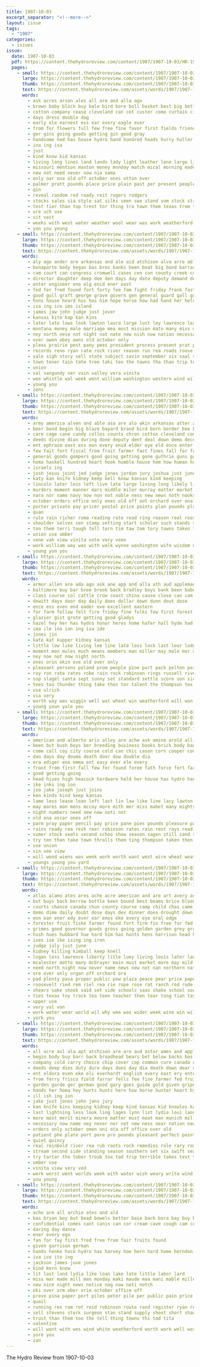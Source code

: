 ```yaml
---
title: 1907-10-03
excerpt_separator: "<!--more-->"
layout: issue
tags:
  - "1907"
categories:
  - issues
issue:
  date: 1907-10-03
  pdf: https://content.thehydroreview.com/content/1907/1907-10-03/HR-1907-10-03.pdf
  pages:
    - small: https://content.thehydroreview.com/content/1907/1907-10-03/small/HR-1907-10-03-01.jpg
      large: https://content.thehydroreview.com/content/1907/1907-10-03/large/HR-1907-10-03-01.jpg
      thumb: https://content.thehydroreview.com/content/1907/1907-10-03/thumbnails/HR-1907-10-03-01.jpg
      text: https://content.thehydroreview.com/assets/words/1907/1907-10-03/HR-1907-10-03-01.txt
      words:
        - ask acres arson ales all are and alla ago
        - brown baby block buy bale bird bore boll basket best big better been boys but bars begin
        - cotton company cease cleveland can cot custer come curtain city cashmere class carry chase cross combs carrie calico car call caddo
        - days dress double dog
        - early ele earnest ess ear every eagle ever
        - from for flowers full few free fine favor first fields friend fall
        - ger gins going goods getting gin good gray
        - handsome hed has house hydro hand hundred heads hurry huller
        - ina ing isa
        - just
        - kind know kid kansas
        - living long lines land lands lady light leather lene large line lorts lay last lease ling
        - missouri mention manton money monday match mical morning made more mae mans may mex much most mach machin many man mineral
        - new not need never now nia nama
        - only oar ona old off october ones otton over
        - palmer pratt pounds place price plain past per present peoples pound pay poi proven push people
        - qin
        - reveal random red ready reit rogers rodgers
        - stocks sales sia style sat silks seen swe stand som stock street sell suga soon such store sever silka sugar state she show see shoulders supply suit stephenson
        - test tier than top trest tor thing tra town them texas trom trimmings treas tauch the ton tha
        - ure uch use
        - vit vest
        - weeks with west water weather wool wear was work weatherford wind white worth woods winter way wine wing will window
        - yon you young
    - small: https://content.thehydroreview.com/content/1907/1907-10-03/small/HR-1907-10-03-02.jpg
      large: https://content.thehydroreview.com/content/1907/1907-10-03/large/HR-1907-10-03-02.jpg
      thumb: https://content.thehydroreview.com/content/1907/1907-10-03/thumbnails/HR-1907-10-03-02.jpg
      text: https://content.thehydroreview.com/assets/words/1907/1907-10-03/HR-1907-10-03-02.txt
      words:
        - aly ago ander are arkansas and ale aid atchison alva arre able acres aud agen amber ade anderson all
        - bonaparte body began bas bros banks been boat big bond barracks brings bonds bier boer bank bans borne but business branch bie bureau bull beer
        - cam court can congress cromwell cases cen con county creek company cancel change cover come cal city cheap cause comp close case call carrier cold charters coast counsel craft caddo courts crowe
        - director daughter deep dee den days day date deputy demand der dian due
        - enter engineer eno elg enid ener east
        - fed fer fred found fort forty fee fam fight friday frank fast fire falls from friend fore few fork fare file fought fair for
        - good gull graft george grave govern gen general guard gall gone goes guthrie grade gave group
        - hons house heard hus has him hope horse how had hand her held hike home head hold hie hop high hore haworth
        - isa ing ice ims island
        - james jaw john judge just jover
        - kansas kite kap kan kins
        - later late lows look lawton laura large lust ley lawrence learned like louis lady long locks loss land levy law love
        - montana money male marriage mea most mission mato many miss may marry made more mete must much match mith mon matter man mins minors men missi
        - ney north nese not night nat nate new nish now nation necessary near
        - over owen obey owns old october only
        - pleas prairie pest pany pees president process present prat pay peo pie pond place postal par prior people
        - records reno ryan rate rock river reason run rea roads roose robert rolling record road
        - sale sigh story sell state subject savin september six saal sher stockdale sult sil stops santa stones south she son supply show saul sion side short states slon seat stone salt strong suits smaller start sunday
        - town tener tain tate tree taki tex the towns tha than trip tess thind train them tho texas tora tur tax trust ten taken take times
        - union
        - val vangundy ver vain valley vera vinita
        - wee whistle wal week went william washington western wind will worth wife west walt wait with ward was woods wich want weal wat
        - young you
        - zens
    - small: https://content.thehydroreview.com/content/1907/1907-10-03/small/HR-1907-10-03-03.jpg
      large: https://content.thehydroreview.com/content/1907/1907-10-03/large/HR-1907-10-03-03.jpg
      thumb: https://content.thehydroreview.com/content/1907/1907-10-03/thumbnails/HR-1907-10-03-03.jpg
      text: https://content.thehydroreview.com/assets/words/1907/1907-10-03/HR-1907-10-03-03.txt
      words:
        - army america alven and able asa are alo akin arkansas atter arms angelle ani ark all auth ave aud art april anti abt aro ago
        - beer bond begin big blaze bayard brand bird born border bee bank book breath bis battle blow bound best bees butt both baby brothers banks but babe burden bills blue boards brought boen back been bull blind beach bible barrier burn brother board business better
        - care cage cane candy colles counts chron cotton cleveland comes cal comb comanche can creek christmas cesar carry change capers chard cade common credit call come cor class court corn chinery city choc cost cant chief con colony comfort certain cause came course comment captain car corners cash cheer character cromwell courage county calvin congress crank cap conception
        - deeds divine dian during done deputy dent deal down demo decent december deen does dry door days dew duty day der doing dallas
        - ent ephraim east ess eon every enid elder eye eld ence enter early ebers ever even
        - few fait fort fiscal from fruit farmer fast fines fall fer foot fase flood for first furth fire frantz foley forth force flag fee farm fury ferguson frank fun found far fix faith fam fine front
        - general goods gompers good going getting gone guthrie guns governor grow grant grand greek goshen given green
        - homa haskell hundred heart hook humble house hom how human hugh hax host honey handlin herbert hons happy had hancock hardware heman hosea high him hie hae harm held handy hamon hainer hope has hold home her
        - israels ing
        - josh jesus joint jed judge jones jordan jury joshua just june job jove justice john july jackson jericho joseph
        - katy kan knife kidney keep kell know kansas kind keeping
        - lincoln later less left live late large living long likely little law lesson last leader lowing lites leaders learned lands leavenworth lower lords like levy lebanon lamar lay look life letter learn labor land lite
        - murders moment manner mars middle miler murray matter market matheson moses members many moral mas mat min matters moons must men man much means manual mall mountain marke mail march mill most mom mine money may miles more made
        - nara nor name navy now non not noble ness new news noth nooks nover note northern near ning neighbor november never nora
        - october orders office only ones old off oot orchard over onal
        - porter private pay pricer postal price points plan pounds place point patent preacher plant power pany path prest present paper persons plain press pearly prophet poor peo por pro part president prior person people per pond
        - quan
        - rule rain richer roma reading rate read ring reason real roosevelt reach rockefeller reasons roman ready run rom rounds randel rose risk rich road reer roose remark
        - shoulder selves sen stamp setting start scholar such stands shape shi saving suit soon steele sas swell surprise sand sharp seem shall sour step sion star school strength sketch short son salary supply shawnee sunday sea sisk states sho senator senior said scott shows shown set safe subject stamps sherman snyder stuff sense servant speaker sup seeds small say strong samuel smith save self sin stroud soul sane still smock state strange strife she study south sugar see
        - ton them terri tough tell torn tim taw tom tory towns taken table tain temple tree tren then threats tia tod tor thee turn top trust take terr tat the tho trees than thing too texas thi town tool ten ting tae tax
        - union use umber
        - vene vah view vinita vote very veen
        - work william way was with walk wynne washington wife wisdom weeks wish worth wood wise world western will working want water wheat watch week well wil write while war ward why win
        - young yon you
    - small: https://content.thehydroreview.com/content/1907/1907-10-03/small/HR-1907-10-03-04.jpg
      large: https://content.thehydroreview.com/content/1907/1907-10-03/large/HR-1907-10-03-04.jpg
      thumb: https://content.thehydroreview.com/content/1907/1907-10-03/thumbnails/HR-1907-10-03-04.jpg
      text: https://content.thehydroreview.com/assets/words/1907/1907-10-03/HR-1907-10-03-04.txt
      words:
        - armor allen are ada ago ask ane app and alla ath aud appleman all
        - baltimore buy bar bree brook back bradley boys bank been babe bath
        - class course col cattle crow coast china cause close can cam cure caddo call cutting crier cratic cunningham city county
        - dewitt days door day daily does dollar down dunn dout dose
        - ence ess even end eader eve excellent eastern
        - for farm fellow felt fire friday fine folks few first forest field fair fail fatal from fein
        - glazier gist grote getting good gladys
        - hazel hey her has hydro honor heres home hafer hall hyde had habit hopewell har hor house
        - ima ile ina ion ing isa ide
        - jones jin
        - kate kat kupper kidney kansas
        - little low like living lee line late loss lock last loor lodge lady
        - moment mon mules much means members man miller may male mor money many moore
        - ney noe not now night north
        - ones orin okin ove old over only
        - pleasant persons poland prom people pine part pack pelton points point paa per piles pacific
        - roy ron rate rates robe rain rock robinson rings russell river running
        - sop slagel santa sept sunny set standard settle score son sick sow sons say see seven salas service scarce second south state sale stock
        - tees too thunder thing take thon tor talent the thompson tex tie tane town tha thomas
        - use ulrich
        - via very
        - worth way was wiggin well wat wheat win weatherford will won why with week
        - young youn yale you
    - small: https://content.thehydroreview.com/content/1907/1907-10-03/small/HR-1907-10-03-05.jpg
      large: https://content.thehydroreview.com/content/1907/1907-10-03/large/HR-1907-10-03-05.jpg
      thumb: https://content.thehydroreview.com/content/1907/1907-10-03/thumbnails/HR-1907-10-03-05.jpg
      text: https://content.thehydroreview.com/assets/words/1907/1907-10-03/HR-1907-10-03-05.txt
      words:
        - american and alberto aris alley are ache ask amine arold alling ady all ako angel arce
        - been but bush boys ber breeding business books brick body baugh better baby bros big brood bread best brie brook bory butte buy
        - come call coy city course cold can chic cason corn cooper confidential choice cor chas crawford czar cool
        - dan days day douma death door dow double dia
        - era ediger eno emma ent easy ever ele every
        - front from first fall few for found foree fath force fort farms full farm fron friday fine frid fret
        - good getting going
        - head hives high heacock hardware hold her house has hydro hands held hin hubbard had horse henke hard
        - ike inks ing ion
        - joo jake joseph just joins
        - ken kinds kind keep kansas
        - lame less lease loan left last lin law like line lacy lawton life lay lot ler lee
        - may mares man mens mccoy more mith mer miss mabel many mighty mules mond mera most men made money mule monday market
        - night numbers need new now noti not
        - old ona oscar ones off
        - parm pray paper pencil pay price pane pies pounds pleasure page pair people per
        - rains ready rea resh reer robinson rates rain rent rays read rou rest
        - sumer stock seats second schoo show season sagen still sand store sale steel snyders soo smith sharpless soon stand stockton sit standard shoe sights sun school sae simmons see sunny strong sell son soar slates sin side snapp south sick supply
        - try ten than take town thralls them ting thompson taken then ture the texas
        - use union
        - vin vee view
        - will wood wiens was week work worth want west wire wheat weatherford wish with wear wedel well woods
        - youngs young you yard
    - small: https://content.thehydroreview.com/content/1907/1907-10-03/small/HR-1907-10-03-06.jpg
      large: https://content.thehydroreview.com/content/1907/1907-10-03/large/HR-1907-10-03-06.jpg
      thumb: https://content.thehydroreview.com/content/1907/1907-10-03/thumbnails/HR-1907-10-03-06.jpg
      text: https://content.thehydroreview.com/assets/words/1907/1907-10-03/HR-1907-10-03-06.txt
      words:
        - atlas alamo ates ares ache acre american and are art avery acer apple aud acres all ane antonio
        - but buys back borrow bottle been bound best beams brice blood book bay both brand board beat brief bro better bard body bloom bear blue break brame
        - courts chance canada chun county course camp child chas came cal corpus city core cost cas cold churches case cause cay cho call count cheese cure court con chest comp can
        - demo dime daily doubt dose days dev dinner does drought down door dell ded davenport
        - eon ean ener edy ever ear enos eke every eye eral edge
        - forester fruit fiske farmer found fort firm fin free for fed few frantz fruits farm filter flowers fulton full fron fever famous franklin far from fine frank
        - grimes good governor goods gross going golden garden grey ground grew gard gans
        - hush hues hubbard hue hard him has hunts hens harrison head heart hearty heads home held her harm how hay hunter haskell half
        - ives ise ike ising ing iron
        - judge july just june
        - kidney killing kimball keep knell
        - logan less lawrence liberty litle luey living louis later launder large learn like laundry little last liberal light low
        - mcalester matte many mcbrayer main must market more may mild made man milk moon most mas marta meal manner might musa matter moun minister mesic
        - need north night now never name news new not nan northern nations nia ness nor
        - ore over only organ off orchard ora
        - pad plenty pasa proper public pow plaza peace pear price paper pulley president poe pon plan patt pill place puck private pleasant people pha pleasure par pai part patient pac
        - roosevelt ried rem riel rea rie rope rose rat ranch rod rude red remedies rainbow
        - shears sake shook said set side schools saas shake school soon she such sigh states special seen soke show stay sees stick save staple small sick sun send stage south seip starch see shorten sad simple shall stare simmons sam stai stats sed san state sat size son
        - ties texas toy track tea teen teacher then tear tong tian tay truly ton them the trom ten tall tho tough tender tue taken tad tetter than tina too tor teta trial take terrible tar
        - upper use
        - very val von
        - work water wear world wil why wee was wider week wine win will with waste wun well write while
        - york you
    - small: https://content.thehydroreview.com/content/1907/1907-10-03/small/HR-1907-10-03-07.jpg
      large: https://content.thehydroreview.com/content/1907/1907-10-03/large/HR-1907-10-03-07.jpg
      thumb: https://content.thehydroreview.com/content/1907/1907-10-03/thumbnails/HR-1907-10-03-07.jpg
      text: https://content.thehydroreview.com/assets/words/1907/1907-10-03/HR-1907-10-03-07.txt
      words:
        - all acre aul ala apt atchison are aro aud astor ames and apple amed alva acres
        - begin body buy barr back broadhead bears bet below backs bas beth binder both but bowels best bull bers blue burden bones brought bottle bles been boe bleach bis bench box bore ball blood better bold
        - company cold carry choice chip cover cop common cure canada current cross can character cause case cach charter cell carnival crimes chang clanton course castoria child con county come cream cid cases cant car city chelsea corn coop custer
        - deeds deep dies duty dure days does day dia death down dear dat dyes due douglas dewey
        - ent eldora even eke eli everhardt english every east ery ente ean ever
        - from ferry frisco field farrar fells fee fine farmer fed fruit fails free found first fare few force fellow foot forma forts fight full friends fay fair felt for finger fone
        - garden garde ger german good gary goes guide gold given gripe gray governor gala garfield grand gale greer going gov green gone
        - hands her homa hey hurts hunts hern how horse hunter heart hydro harwood huma hard health house head hundred has held half had him hie hair
        - ill ish ing ion
        - jake just jones john jans jury
        - kan knife kins keeping kidney keep kind kansas kid knowles kaiser
        - last lightning less look ling lages lynn list lydia loui land let love lights lester loud lead large les law lewis lot loss
        - more most merit minera moore matter must moat man munich mills mere may money mor min monroe miles made mass morning miss mar mani mare maa members mexican moores much moment meal mineral means many
        - necessary now name ney never nor not new ness near nation news night
        - orders only october omen oni ota off office over old
        - patient phe plate port pore pro pounds pleasant perfect point patience powders pump polson price park putnam pound pure patch pop powder pat pow pass phy per press prise place pla pany pils plants part pins pain pinkham
        - quiet quincy
        - real reinbold river rea rub roots rock remedies role rary rome red race ready roger rose run reach rat rest ray road rich
        - stream second side standing season southern set six swift seats sale sour simmons sigh south she small storms suit square severe setter starch snyder storm special sow state super straight stage stock shape send sap sea sic shown such said steamer serio sat single short seen sas
        - try tartar tho tober troub toa tad trip terrible takes test them trom than take thie tree tomb town turn toward touch ting tramp thor tex table too tomlinson then tonic the toan times
        - umber use
        - vinita view very ved
        - werk worst went worlds week with water wish weary write wind william woods woolley west will waste webster watch warble ware work web well world was weak wil way
        - you young
    - small: https://content.thehydroreview.com/content/1907/1907-10-03/small/HR-1907-10-03-08.jpg
      large: https://content.thehydroreview.com/content/1907/1907-10-03/large/HR-1907-10-03-08.jpg
      thumb: https://content.thehydroreview.com/content/1907/1907-10-03/thumbnails/HR-1907-10-03-08.jpg
      text: https://content.thehydroreview.com/assets/words/1907/1907-10-03/HR-1907-10-03-08.txt
      words:
        - ache are all archie ates and ald
        - bas bryan boy but bead bowels better baie back bora bay buy buggy been barnes ban
        - confidential comes cant canis can cor cream cave cough cam con cost cases
        - daring day dance
        - ener every ego
        - fan for fay first fred free from fair fruits found
        - given garrison german
        - hands henke hock hydro has harvey hoe hern hard home herndon hart hopewell how
        - iva ice ito ing
        - jackson james juve jones
        - kind kern know
        - lit last land lydia like loan lake late little labor lard
        - miss mar made mill man monday maki maude maa mani mable miller martin more
        - new nice night news notice nag now noti notch
        - oki over orm ober orie october office off
        - preve pina paper port piles peter pile per public pain price pap
        - quail
        - running ren rom rot reid robinson route rand register ryan real ross rain
        - sell stevens stork surgeon stan stand supply shoot short shaw sunda sept school sights shure son special schaffner soon
        - trust than them too the tell thing towns thi tod tita
        - valentine
        - will want with wes wind white weatherford worth work well was wile while
        - yore you
        - zan
---
```


The Hydro Review from 1907-10-03

<!--more-->

